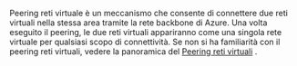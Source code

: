 Peering reti virtuale è un meccanismo che consente di connettere due reti virtuali nella stessa area tramite la rete backbone di Azure. Una volta eseguito il peering, le due reti virtuali appariranno come una singola rete virtuale per qualsiasi scopo di connettività. Se non si ha familiarità con il peering reti virtuali, vedere la panoramica del [Peering reti virtuali](../articles/virtual-network/virtual-network-peering-overview.md) .



<!--HONumber=Nov16_HO2-->


